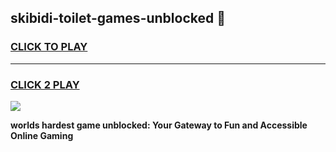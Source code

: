 
## skibidi-toilet-games-unblocked 👋
<h3>
<a href="https://premium.freeplayer.one?title=skibidi-toilet-games-unblocked&ref=14F">CLICK TO PLAY</a></h3>
<hr>

<h3>
<a href="https://premium.freeplayer.one?title=skibidi-toilet-games-unblocked&ref=14F">CLICK 2 PLAY</a>
  
</h3>

<a href="https://premium.freeplayer.one?title=skibidi-toilet-games-unblocked&ref=12F/"><img src="https://clearcache.store/games.png"></a>


**worlds hardest game unblocked: Your Gateway to Fun and Accessible Online Gaming**
